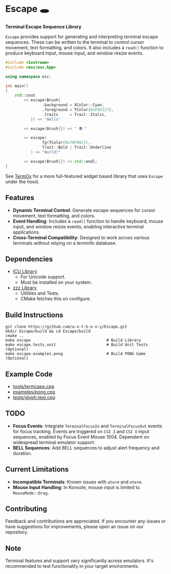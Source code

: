 # Escape 🕳️

__Terminal Escape Sequence Library__

`Escape` provides support for generating and interpreting terminal escape sequences.
These can be written to the terminal to control cursor movement, text formatting, and
colors. It also includes a `read()` function to produce keyboard input, mouse input, and
window resize events.

```cpp
#include <iostream>
#include <esc/esc.hpp>

using namespace esc;

int main()
{
    std::cout
        << escape(Brush{
                .background = XColor::Cyan,
                .foreground = TColor{0xF02127},
                .traits     = Trait::Italic,
           }) << "Hello"

        << escape(Brush{}) << " 👽 "

        << escape(
                fg(TColor{0x76F09C}),
                Trait::Bold | Trait::Underline
           ) << "World!"

        << escape(Brush{}) << std::endl;
}
```

See [TermOx](https://github.com/a-n-t-h-o-n-y/TermOx) for a more full-featured widget
based library that uses `Escape` under the hood.

## Features

- **Dynamic Terminal Control**: Generate escape sequences for cursor movement, text formatting, and colors.
- **Event Handling**: Includes a `read()` function to handle keyboard, mouse input, and window resize events, enabling interactive terminal applications.
- **Cross-Terminal Compatibility**: Designed to work across various terminals without relying on a terminfo database.

## Dependencies

- [ICU Library](https://icu.unicode.org/)
    - For Unicode support.
    - Must be installed on your system.
- [zzz Library](https://github.com/a-n-t-h-o-n-y/zzz)
    - Utilities and Tests.
    - CMake fetches this on configure.

## Build Instructions

    git clone https://github.com/a-n-t-h-o-n-y/Escape.git
    mkdir Escape/build && cd Escape/build
    cmake ..
    make escape                                 # Build Library
    make escape.tests.unit                      # Build Unit Tests (Optional)
    make escape.examples.pong                   # Build PONG Game (Optional)

## Example Code

- [tools/termcaps.cpp](./tools/termcaps.cpp)
- [examples/pong.cpp](./examples/pong.cpp)
- [tests/glyph.test.cpp](./tests/glyph.test.cpp)

## TODO

- **Focus Events**: Integrate `TerminalFocusIn` and `TerminalFocusOut` events for focus
tracking. Events are triggered on `CSI I` and `CSI O` input sequences, enabled by Focus
Event Mouse 1004. Dependent on widespread terminal emulator support.
- **BELL Sequences**: Add BELL sequences to adjust alert frequency and duration.

## Current Limitations

- **Incompatible Terminals**: Known issues with `aterm` and `eterm`.
- **Mouse Input Handling**: In Konsole, mouse input is limited to `MouseMode::Drag`.

## Contributing

Feedback and contributions are appreciated. If you encounter any issues or have
suggestions for improvements, please open an issue on our repository.

## Note

Terminal features and support vary significantly across emulators. It's recommended to
test functionality in your target environments.